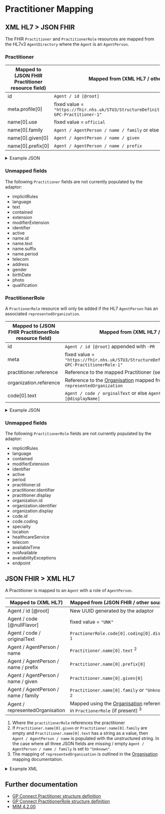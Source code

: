 # Practitioner Mapping

## XML HL7 > JSON FHIR

The FHIR `Practitioner` and `PractitionerRole` resources are mapped from the HL7v3 `AgentDirectory` where the `Agent` is an `AgentPerson`. 

### Practitioner

| Mapped to (JSON FHIR Practitioner resource field) | Mapped from (XML HL7 / other)                                                                 |
|---------------------------------------------------|-----------------------------------------------------------------------------------------------|
| id                                                | `Agent / id [@root]`                                                                          |
| meta.profile\[0]                                  | fixed value = `"https://fhir.nhs.uk/STU3/StructureDefinition/CareConnect-GPC-Practitioner-1"` |
| name\[0].use                                      | fixed value = `official`                                                                      |
| name\[0].family                                   | `Agent / AgentPerson / name / family` or else `"unknown"`                                     |
| name\[0].given\[0]                                | `Agent / AgentPerson / name / given`                                                          |
| name\[0].prefix\[0]                               | `Agent / AgentPerson / name / prefix`                                                         |

<details>
    <summary>Example JSON</summary>

```
{
    "resource": {
        "resourceType": "Practitioner",
        "id": "C5DEFBF3-0174-BC6F-182C-B777B9C6FF43",
        "meta": {
            "profile": [
                "https://fhir.nhs.uk/STU3/StructureDefinition/CareConnect-GPC-Practitioner-1"
            ]
        },
        "name": [
            {
                "use": "official",
                "family": "Doe",
                "given": [
                    "John"
                ],
                "prefix": [
                    "Dr"
                ]
            }
        ]
    }
}
```

</details>

### Unmapped fields

The following `Practitioner` fields are not currently populated by the adaptor:

- implicitRules
- language
- text
- contained
- extension
- modifierExtension
- identifier
- active
- name.id
- name.text
- name.suffix
- name.period
- telecom
- address
- gender
- birthDate
- photo
- qualification

### PractitionerRole

A `PractionerRole` resource will only be added if the HL7 `AgentPerson` has an associated `representedOrganization`.

| Mapped to (JSON FHIR PractitionerRole resource field) | Mapped from (XML HL7 / other)                                                                             |
|-------------------------------------------------------|-----------------------------------------------------------------------------------------------------------|
| id                                                    | `Agent / id [@root]` appended with `-PR`                                                                  |
| meta                                                  | fixed value = `"https://fhir.nhs.uk/STU3/StructureDefinition/CareConnect-GPC-PractitionerRole-1"`         |
| practitioner.reference                                | Reference to the mapped Practitioner (see above)                                                          |
| organization.reference                                | Reference to the [Organisation](../organisations/README.md) mapped from `Agent / representedOrganization` |
| code\[0].text                                         | `Agent / code / orginalText` or else `Agent / code [@displayName]`                                        |

<details>
    <summary>Example JSON</summary>

```
{
    "resource": {
        "resourceType": "PractitionerRole",
        "id": "94F00D99-0601-4A8E-AD1D-1B564307B0A6-PR",
        "meta": {
            "profile": [
                "https://fhir.nhs.uk/STU3/StructureDefinition/CareConnect-GPC-PractitionerRole-1"
            ]
        },
        "practitioner": {
            "reference": "Practitioner/94F00D99-0601-4A8E-AD1D-1B564307B0A6"
        },
        "organization": {
            "reference": "Organization/94F00D99-0601-4A8E-AD1D-1B564307B0A6-ORG"
        },
        "code": [
            {
                "text": "General Medical Practitioner"
            }
        ]
    }
}
```

</details>

### Unmapped fields

The following `PractitionerRole` fields are not currently populated by the adaptor:

- implicitRules
- language
- contained
- modifierExtension
- identifier
- active
- period
- practitioner.id
- practitioner.identifier
- practitioner.display
- organization.id
- organization.identifier
- organization.display
- code.id
- code.coding
- specialty
- location
- healthcareService
- telecom
- availableTime
- notAvailable
- availabilityExceptions
- endpoint

## JSON FHIR > XML HL7

A Practitioner is mapped to an `Agent` with a role of `AgentPerson`.  

| Mapped to (XML HL7)                 | Mapped from (JSON FHIR / other source )                                                                              |
|-------------------------------------|----------------------------------------------------------------------------------------------------------------------|
| Agent / id \[@root]                 | New UUID generated by the adaptor                                                                                    |
| Agent / code \[@nullFlavor]         | fixed value = `"UNK"`                                                                                                |
| Agent / code / originalText         | `PractionerRole.code[0].coding[0].display` <sup>1</sup>                                                              | 
| Agent / AgentPerson / name          | `Practitioner.name[0].text` <sup>2</sup>                                                                             |
| Agent / AgentPerson / name / prefix | `Practitioner.name[0].prefix[0]`                                                                                     |
| Agent / AgentPerson / name / given  | `Practitioner.name[0].given[0]`                                                                                      | 
| Agent / AgentPerson / name / family | `Practitioner.name[0].family` or `"Unknown"` <sup>2</sup>                                                            |
| Agent / representedOrganisation     | Mapped using the [Organisation](../organisations/README.md) referenced in `PractionerRole` (if present) <sup>3</sup> |  

1. Where the `practitionerRole` references the practitioner 
2. If `Practitioner.name[0].given` or `Practitioner.name[0].family` are empty and `Practitioner.name[0].text` has a string as a value, then 
`Agent / AgentPerson / name` is populated with the unstructured string. In the case where all three JSON fields are missing / empty
`Agent / AgentPerson / name / family` is set to `"Unknown"`.
3. The mapping of `representedOrganisation` is outlined in the [Organisation](../organisations/README.md) mapping documentation.

<details>
    <summary>Example XML</summary>

```
 <Agent classCode="AGNT">
    <id root="BDB45F13-D71B-474B-9A12-BB39A53B6273"/>
    <code nullFlavor="UNK">
        <originalText>General Medical Practitioner</originalText>
    </code>
    <agentPerson classCode="PSN" determinerCode="INSTANCE">
        <name>
            <prefix>Mr</prefix>
            <given>NHS</given>
            <family>Test</family>
        </name>
    </agentPerson>
    <representedOrganization classCode="ORG" determinerCode="INSTANCE">
        <name>TEMPLE SOWERBY MEDICAL PRACTICE</name>
        <telecom use="WP" value="tel:01133800000"/>
        <addr use="WP">
            <streetAddressLine>Fulford Grange</streetAddressLine>
            <streetAddressLine>Micklefield Lane</streetAddressLine>
            <streetAddressLine>Rawdon</streetAddressLine>
            <streetAddressLine>Rawdon</streetAddressLine>
            <streetAddressLine>Leeds</streetAddressLine>
            <postalCode>LS19 6BA</postalCode>
        </addr>
    </representedOrganization>
</Agent>
```
</details>

## Further documentation

- [GP Connect Practitioner structure definition](https://fhir.nhs.uk/STU3/StructureDefinition/CareConnect-GPC-Practitioner-1)
- [GP Connect PractitionerRole structure definition](https://fhir.nhs.uk/STU3/StructureDefinition/CareConnect-GPC-PractitionerRole-1)
- [MIM 4.2.00](https://data.developer.nhs.uk/dms/mim/4.2.00/Index.htm)
